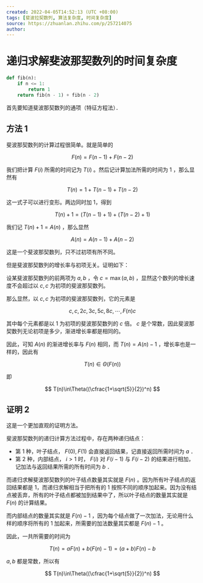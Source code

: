```yaml
---
created: 2022-04-05T14:52:13 (UTC +08:00)
tags: [斐波拉契数列, 算法复杂度, 时间复杂度]
source: https://zhuanlan.zhihu.com/p/257214075
author:
---
```


# 递归求解斐波那契数列的时间复杂度

```python
def fib(n):
    if n <= 1:
        return 1
    return fib(n - 1) + fib(n - 2)
```

首先要知道斐波那契数列的通项（特征方程法）．

## 方法 1

斐波那契数列的计算过程很简单。就是简单的

$$
F(n)=F(n-1)+F(n-2)
$$

我们把计算 $F(i)$ 所需的时间记为 $T(i)$ 。然后记计算加法所需的时间为 $1$ ，那么显然有

$$
T(n)=1+T(n-1)+T(n-2)
$$

这一式子可以进行变形。两边同时加 1，得到

$$
T(n)+1=(T(n-1)+1)+(T(n-2)+1)
$$

我们记 $T(n)+1=A(n)$ ，那么显然

$$
A(n)=A(n-1)+A(n-2)
$$

这是一个斐波那契数列，只不过初项有所不同。

但是斐波那契数列的增长率与初项无关。证明如下：

设某斐波那契数列的前两项为 $a,b$ ，令 $c=\max(a, b)$ ，显然这个数列的增长速度不会超过以 $c,c$ 为初项的斐波那契数列。

那么显然，以 $c,c$ 为初项的斐波那契数列，它的元素是

$$
c,c,2c,3c,5c,8c, \cdots , F(n)c
$$

其中每个元素都是以 $1$ 为初项的斐波那契数列的 $c$ 倍。 $c$ 是个常数，因此斐波那契数列无论初项是多少，渐进增长率都是相同的。

因此，可知 $A(n)$ 的渐进增长率与 $F(n)$ 相同，而 $T(n)=A(n)-1$ ，增长率也是一样的，因此有

$$
T(n) \in \Theta(F(n))
$$

即

$$
T(n)\in\Theta((\cfrac{1+\sqrt{5}}{2})^n)
$$

## 证明 2

这是一个更加直观的证明方法。

斐波那契数列的递归计算方法过程中，存在两种递归结点：

- 第 1 种，叶子结点， $F(0), F(1)$ 会直接返回结果，记直接返回所需时间为 $a$ ．
- 第 2 种，内部结点， $i>1$ 时， $F(i)$ 对 $F(i-1)$ 与 $F(i-2)$ 的结果进行相加，记加法与返回结果所需的所有时间为 $b$ ．

而递归求解斐波那契数列的叶子结点数量其实就是 $F(n)$ 。因为所有叶子结点的返回结果都是 1，而递归求解相当于把所有的 1 按照不同的顺序加起来。因为没有结点被丢弃，所有的叶子结点都被加到结果中了，所以叶子结点的数量其实就是 $F(n)$ 的计算结果。

而内部结点的数量其实就是 $F(n)-1$ ，因为每个结点做了一次加法，无论用什么样的顺序将所有的 1 加起来，所需要的加法数量其实都是 $F(n)-1$ 。

因此，一共所需要的时间为

$$
T(n)=aF(n)+b(F(n)-1)=(a+b)F(n)-b
$$

$a, b$ 都是常数，所以有

$$
T(n)\in\Theta((\cfrac{1+\sqrt{5}}{2})^n)
$$

